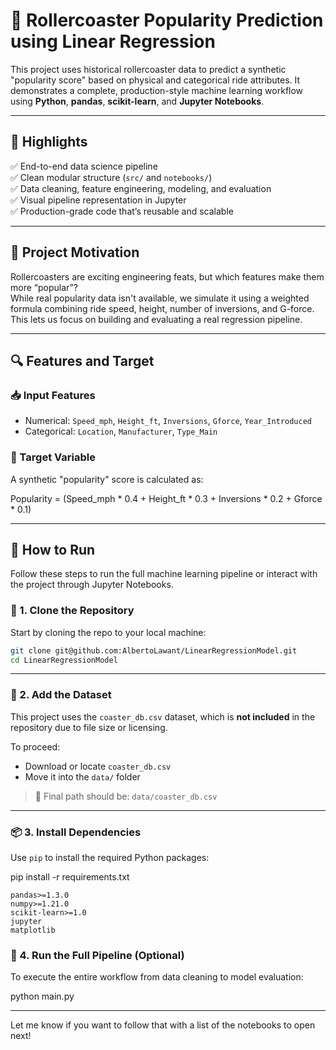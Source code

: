 # 🎢 Rollercoaster Popularity Prediction using Linear Regression

This project uses historical rollercoaster data to predict a synthetic "popularity score" based on physical and categorical ride attributes. It demonstrates a complete, production-style machine learning workflow using **Python**, **pandas**, **scikit-learn**, and **Jupyter Notebooks**.

---

## 📌 Highlights

✅ End-to-end data science pipeline  
✅ Clean modular structure (`src/` and `notebooks/`)  
✅ Data cleaning, feature engineering, modeling, and evaluation  
✅ Visual pipeline representation in Jupyter  
✅ Production-grade code that’s reusable and scalable

---

## 🧠 Project Motivation

Rollercoasters are exciting engineering feats, but which features make them more “popular”?  
While real popularity data isn't available, we simulate it using a weighted formula combining ride speed, height, number of inversions, and G-force. This lets us focus on building and evaluating a real regression pipeline.

---

## 🔍 Features and Target

### 📥 Input Features
- Numerical: `Speed_mph`, `Height_ft`, `Inversions`, `Gforce`, `Year_Introduced`
- Categorical: `Location`, `Manufacturer`, `Type_Main`

### 🎯 Target Variable
A synthetic "popularity" score is calculated as:

Popularity = (Speed_mph * 0.4 + Height_ft * 0.3 + Inversions * 0.2 + Gforce * 0.1)

---

## 🧪 How to Run

Follow these steps to run the full machine learning pipeline or interact with the project through Jupyter Notebooks.


### 🔁 1. Clone the Repository

Start by cloning the repo to your local machine:


```bash
git clone git@github.com:AlbertoLawant/LinearRegressionModel.git
cd LinearRegressionModel
```

---

### 📂 2. Add the Dataset

This project uses the `coaster_db.csv` dataset, which is **not included** in the repository due to file size or licensing.

To proceed:

- Download or locate `coaster_db.csv`
- Move it into the `data/` folder

> 📌 Final path should be: `data/coaster_db.csv`

---

### 📦 3. Install Dependencies

Use `pip` to install the required Python packages:

pip install -r requirements.txt

```
pandas>=1.3.0
numpy>=1.21.0
scikit-learn>=1.0
jupyter
matplotlib
````

### 🚀 4. Run the Full Pipeline (Optional)

To execute the entire workflow from data cleaning to model evaluation:

python main.py

---

Let me know if you want to follow that with a list of the notebooks to open next!
